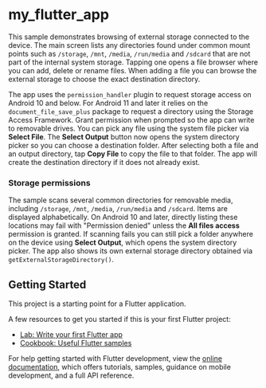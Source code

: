 # my_flutter_app

This sample demonstrates browsing of external
storage connected to the device. The main screen lists any directories
found under common mount points such as `/storage`, `/mnt`, `/media`,
`/run/media` and `/sdcard` that are not part of the internal system storage. Tapping
one opens a file browser where you can add, delete or rename files. When
adding a file you can browse the external storage to choose the exact
destination directory.

The app uses the `permission_handler` plugin to request storage access on
Android 10 and below. For Android 11 and later it relies on the
`document_file_save_plus` package to request a directory using the
Storage Access Framework. Grant
permission when prompted so the app can write to removable drives.
You can pick any file using the system file picker via **Select File**.
The **Select Output** button now opens the system directory picker so you can
choose a destination folder. After selecting both a file and an output
directory, tap **Copy File** to copy the file to that folder. The app will
create the destination directory if it does not already exist.

### Storage permissions

The sample scans several common directories for removable media, including
`/storage`, `/mnt`, `/media`, `/run/media` and `/sdcard`. Items are displayed
alphabetically. On Android 10 and later, directly listing these locations may
fail with "Permission denied" unless the **All files access** permission is
granted. If scanning fails you can still pick a folder anywhere on the device
using **Select Output**, which opens the system directory picker. The app also
shows its own external storage directory obtained via `getExternalStorageDirectory()`.

## Getting Started

This project is a starting point for a Flutter application.

A few resources to get you started if this is your first Flutter project:

- [Lab: Write your first Flutter app](https://docs.flutter.dev/get-started/codelab)
- [Cookbook: Useful Flutter samples](https://docs.flutter.dev/cookbook)

For help getting started with Flutter development, view the
[online documentation](https://docs.flutter.dev/), which offers tutorials,
samples, guidance on mobile development, and a full API reference.

